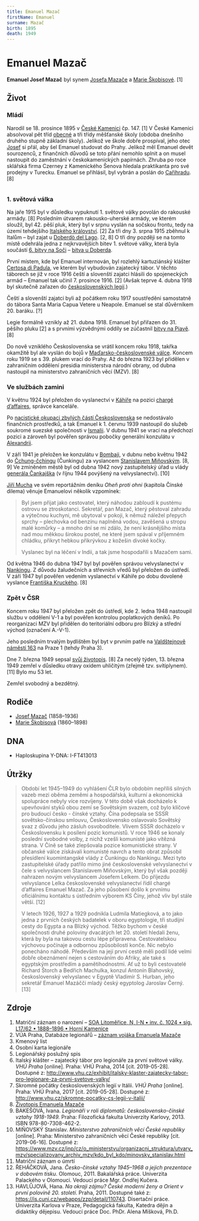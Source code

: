 ```yaml
---
title: Emanuel Mazač
firstName: Emanuel
surname: Mazač
birth: 1895
death: 1949
---
```

# Emanuel Mazač

**Emanuel Josef Mazač** byl synem [Josefa Mazače](mazac-josef-1858.md) a [Marie Škobisové](skobisova-marie-1860.md). \[1]

## Život

### Mládí

Narodil se 18. prosince 1895 v [České Kamenici](https://cs.wikipedia.org/wiki/%C4%8Cesk%C3%A1_Kamenice) čp. 147. \[1] V České Kamenici absolvoval pět tříd [obecné](https://cs.wikipedia.org/wiki/Obecn%C3%A1_%C5%A1kola) a tři třídy měšťanské školy (obdoba dnešního druhého stupně základní školy). Jelikož ve škole dobře prospíval, jeho otec [Josef](mazac-josef-1858.md) si přál, aby šel Emanuel studovat do Prahy. Jelikož měl Emanuel devět sourozenců, z finančních důvodů se toto přání nemohlo splnit a on musel nastoupit do zaměstnání v českokamenických papírnách. Zhruba po roce sklářská firma Czerney z Kamenického Šenova hledala praktikanta pro své prodejny v Turecku. Emanuel se přihlásil, byl vybrán a poslán do [Cařihradu](https://cs.wikipedia.org/wiki/Istanbul). \[8]

<div style="display: flex">

<Photo src="Photo1500339.jpg" alt="Emanuel Mazač" />

<Photo src="Photo1500340.jpg" alt="Emanuel Mazač" />
</div>

### 1. světová válka

Na jaře 1915 byl v důsledku vypuknutí 1. světové války povolán do rakouské armády. \[8] Posledním útvarem rakousko-uherské armády, ve kterém sloužil, byl 42. pěší pluk, který byl v srpnu vyslán na sočskou frontu, tedy na území tehdejšího [Italského království](https://cs.wikipedia.org/wiki/Italsk%C3%A9_kr%C3%A1lovstv%C3%AD). \[2] Za tři dny 3. srpna 1915 zběhnul k Italům – byl zajat u [Doberdò del Lago](https://en.wikipedia.org/wiki/Doberd%C3%B2_del_Lago). \[2, 8] O tři dny později se na tomto místě odehrála jedna z nejkrvavějších bitev 1. světové války, která byla součástí [6. bitvy na Soči](https://cs.wikipedia.org/wiki/Bitvy_na_So%C4%8Di#6._bitva_%E2%80%93_6._srpna_a%C5%BE_17._srpna_1916) – [bitva u Doberda](https://en.wikipedia.org/wiki/Battle_of_Doberd%C3%B2).

První místem, kde byl Emanuel internován, byl rozlehlý kartuziánský klášter [Certosa di Padula](https://cs.wikipedia.org/wiki/Certosa_di_Padula), ve kterém byl vybudován zajatecký tábor. V těchto táborech se již v roce 1916 čeští a slovenští zajatci hlásili do spojeneckých armád – Emanuel tak učinil 7. prosince 1916. \[2] (Avšak teprve 4. dubna 1918 byl skutečně zařazen do [československých legií](https://cs.wikipedia.org/wiki/%C4%8Ceskoslovensk%C3%A9_legie).)

Čeští a slovenští zajatci byli až počátkem roku 1917 soustředěni samostatně do tábora Santa Maria Capua Vetere u Neapole. Emanuel se stal důvěrníkem 20. baráku. \[?]

Legie formálně vznikly až 21. dubna 1918. Emanuel byl přiřazen do 31. pěšího pluku \[2] a s prvními výzvědnými oddíly se zúčastnil [bitvy na Piavě](https://cs.wikipedia.org/wiki/Bitva_na_Piav%C4%9B). \[8]

Do nově vzniklého Československa se vrátil koncem roku 1918, takřka okamžitě byl ale vyslán do bojů v [Maďarsko-československé válce](https://cs.wikipedia.org/wiki/Ma%C4%8Farsko-%C4%8Deskoslovensk%C3%A1_v%C3%A1lka). Koncem roku 1919 se s 39. plukem vrací do Prahy. Až do března 1923 byl přidělen v zahraničním oddělení presidia ministerstva národní obrany, od dubna nastoupil na ministerstvo zahraničních věcí (MZV). \[8]

### Ve službách zamini

V květnu 1924 byl přeložen do vyslanectví v [Káhiře](https://cs.wikipedia.org/wiki/K%C3%A1hira) na pozici [chargé d’affaires](https://cs.wikipedia.org/wiki/Charg%C3%A9_d%E2%80%99affaires), správce kanceláře.

<Photo src="60703779_1066970353503613_8310680976669802496_n.jpg" alt="„President Masaryk na vyslanectví v Kairu ve společnosti ministra Hurbana a jeho choti. V pozadí úřednictvo vyslanectví.“ Emanuel Mazač v horní řadě druhý zleva. Snímek byl pořízený při příležitosti návštěvy TGM v Egyptě, pravděpodobně 26. nebo 27. března 1927." size="md" />

Po [nacistické okupaci zbylých částí Československa](https://cs.wikipedia.org/wiki/N%C4%9Bmeck%C3%A1_okupace_%C4%8Cech,_Moravy_a_Slezska) se nedostávalo finančních prostředků, a tak Emanuel k 1. červnu 1939 nastoupil do služeb soukromé suezské společnosti v [Ismalii](https://en.wikipedia.org/wiki/Ismailia). V dubnu 1941 se vrací na předchozí pozici a zároveň byl pověřen správou pobočky generální konzulátu v [Alexandrii](https://cs.wikipedia.org/wiki/Alexandrie).

<Photo src="60071004_202576010625651_9015996932606132224_n.jpg" alt="V Egyptě" size="md" />

V září 1941 je přeložen ke konzulátu v [Bombaji](https://cs.wikipedia.org/wiki/Bombaj), v dubnu nebo květnu 1942 do [Čchung-čchingu](https://cs.wikipedia.org/wiki/%C4%8Cchung-%C4%8Dching) (Čunkingu) za vyslancem [Stanislavem Miňovským](https://www.mzv.cz/jnp/cz/o_ministerstvu/organizacni_struktura/utvary_mzv/specializovany_archiv_mzv/kdo_byl_kdo/minovsky_stanislav.html). \[8, 9] Ve zmíněném městě byl od dubna 1942 nový zastupitelský úřad u vlády [generála Čankajška](https://cs.wikipedia.org/wiki/%C4%8Cankaj%C5%A1ek) (v říjnu 1944 povýšený na velvyslanectví). \[10] 

[Jiří Mucha](https://cs.wikipedia.org/wiki/Ji%C5%99%C3%AD_Mucha_(spisovatel)) ve svém reportážním deníku *Oheň proti ohni* (kapitola Čínské dilema) věnuje Emanuelovi několik vzpomínek:

> Byl jsem přijat jako cestovatel, který náhodou zabloudí k pustému ostrovu se ztroskotanci. Sekretář, pan Mazač, který pěstoval zahradu a výtečnou kuchyni, mě ubytoval v pokoji, k němuž náležel přepych sprchy – plechovka od benzínu naplněná vodou, zavěšená u stropu malé komůrky – a mnoho dní se mi zdálo, že není krásnějšího místa nad mou měkkou širokou postel, ne které jsem spával v příjemném chládku, přikryt hebkou přikrývkou z kožešin divoké kočky.
>
> Vyslanec byl na léčení v Indii, a tak jsme hospodařili s Mazačem sami.

Od května 1946 do dubna 1947 byl byl pověřen správou velvyslanectví v [Nankingu](https://cs.wikipedia.org/wiki/Nanking). Z důvodu žaludečních a střevních vředů byl přeložen do ústředí. V září 1947 byl pověřen vedením vyslanectví v Káhiře po dobu dovolené vyslance [Františka Kruckého](https://www.mzv.cz/jnp/cz/o_ministerstvu/organizacni_struktura/utvary_mzv/specializovany_archiv_mzv/kdo_byl_kdo/krucky_frantisek.html). \[8]

### Zpět v ČSR

Koncem roku 1947 byl přeložen zpět do ústředí, kde 2. ledna 1948 nastoupil službu v oddělení V-1 a byl pověřen kontrolou poplatkových deníků. Po reorganizaci MZV byl přidělen do teritoriální odboru pro Blízký a střední východ (označení A.-V-1).

Jeho posledním trvalým bydlištěm byl byt v prvním patře na [Valdštejnově náměstí 163](https://goo.gl/maps/JFG8uP383vD2) na Praze 1 (tehdy Praha 3).

Dne 7. března 1949 sepsal [svůj životopis](/zdroje/mazac-emanuel/cv.md). \[8] Za necelý týden, 13. března 1949 zemřel v důsledku otravy oxidem uhličitým (zřejmě tzv. svítiplynem). \[11] Bylo mu 53 let.

Zemřel svobodný a bezdětný.

## Rodiče

* [Josef Mazač](mazac-josef-1858.md) (1858–1936)
* [Marie Škobisová](skobisova-marie-1860.md) (1860–1898)

## DNA

* Haploskupina Y-DNA: I-FT413013

## Útržky

> Období let 1945–1949 do vyhlášení ČLR bylo obdobím nepříliš silných vazeb mezi oběma zeměmi a hospodářská, kulturní a ekonomická spolupráce nebyly více rozvíjeny. V této době však docházelo k upevňování styků obou zemí se Sovětským svazem, což bylo klíčové pro budoucí česko - čínské vztahy. Čína podepsala se SSSR sovětsko-čínskou smlouvu, Československo oslavovalo Sovětský svaz z důvodu jeho zásluh osvoboditele. Vlivem SSSR docházelo v Československu k posílení pozic komunistů. V roce 1946 se konaly poslední svobodné volby, z nichž vzešli komunisté jako vítězná strana. V Číně se také zlepšovala pozice komunistické strany. V občanské válce získávali komunisté navrch a tento obrat způsobil přesídlení kuomintangské vlády z Čunkingu do Nankingu. Mezi tyto zastupitelské úřady patřilo mimo jiné československé velvyslanectví v čele s velvyslancem Stanislavem Miňovským, který byl však později nahrazen novým velvyslancem Josefem Lelkem. Do příjezdu velvyslance Lelka československé velvyslanectví řídil chargé d’affaires Emanuel Mazač. Za jeho působení došlo k prvnímu oficiálnímu kontaktu s ústředním výborem KS Číny, jehož vliv byl stále větší. \[12]
>
> V letech 1926, 1927 a 1929 podnikla Ludmila Matiegková, a to jako jedna z prvních českých badatelek v oboru egyptologie, tři studijní cesty do Egypta a na Blízký východ. Těžko bychom v české společnosti druhé poloviny dvacátých let 20. století hledali ženu, která by byla na takovou cestu lépe připravena. Cestovatelskou výchovou počínaje a odbornou způsobilostí konče. Nic nebylo ponecháno náhodě. Především na její první cestě měli podíl lidé velmi dobře obeznámení nejen s cestováním do Afriky, ale také s egyptským prostředím a pamětihodnostmi. Ať už to byli cestovatelé Richard Štorch a Bedřich Machulka, konzul Antonín Blahovský, československý velvyslanec v Egyptě Vladimír S. Hurban, jeho sekretář Emanuel Mazáčči mladý český egyptolog Jaroslav Černý. \[13]

## Zdroje

1. Matriční záznam o narození – [SOA Litoměřice, N, I-N • inv. č. 1024 • sig. L17/62 • 1888–1896 • Horní Kamenice](http://vademecum.soalitomerice.cz/vademecum/permalink?xid=09ddd7cea03b9b8d:4e496e4e:12216bae987:-79a3&scan=133#scan133)
2. VÚA Praha, Databáze legionářů – [záznam vojáka Emanuela Mazače](http://www.vuapraha.cz/soldier/16790205)
3. Kmenový list
4. Osobní karta legionáře
5. Legionářský poslužný spis
6. Italský klášter – zajatecký tábor pro legionáře za první světové války. *VHÚ Praha* \[online]. Praha: VHÚ Praha, 2014 \[cit. 2019-05-28]. Dostupné z: <http://www.vhu.cz/exhibit/italsky-klaster-zajatecky-tabor-pro-legionare-za-prvni-svetove-valky/>
7. Skromné počátky československých legií v Itálii. *VHÚ Praha* \[online]. Praha: VHÚ Praha, 2017 \[cit. 2019-05-28]. Dostupné z: <http://www.vhu.cz/skromne-pocatky-cs-legii-v-italii/>
8. [Životopis Emanuela Mazače](/zdroje/mazac-emanuel/cv.md)
9. BAKEŠOVÁ, Ivana. *Legionáři v roli diplomatů: československo-čínské vztahy 1918-1949.* Praha: Filozofická fakulta Univerzity Karlovy, 2013. ISBN 978-80-7308-462-2.
10. MIŇOVSKÝ Stanislav. *Ministerstvo zahraničních věcí České republiky* \[online]. Praha: Ministerstvo zahraničních věcí České republiky \[cit. 2019-06-16]. Dostupné z: <https://www.mzv.cz/jnp/cz/o_ministerstvu/organizacni_struktura/utvary_mzv/specializovany_archiv_mzv/kdo_byl_kdo/minovsky_stanislav.html>
11. Matriční záznam o úmrtí
12. ŘEHÁČKOVÁ, Jana. *Česko-čínské vztahy 1945–1968 a jejich prezentace v dobovém tisku*. Olomouc, 2011. Bakalářská práce. Univerzita Palackého v Olomouci. Vedoucí práce Mgr. Ondřej Kučera.
13. HAVLŮJOVÁ, Hana. *Na okraji zájmu? České moderní ženy a Orient v první polovině 20. století*. Praha, 2011. Dostupné také z: <https://is.cuni.cz/webapps/zzp/detail/110743>. Disertační práce. Univerzita Karlova v Praze, Pedagogická fakulta, Katedra dějin a didaktiky dějepisu. Vedoucí práce Doc. PhDr. Alena Míšková, Ph.D.